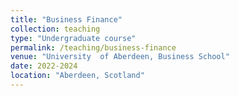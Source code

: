 ```yaml
---
title: "Business Finance"
collection: teaching
type: "Undergraduate course"
permalink: /teaching/business-finance
venue: "University  of Aberdeen, Business School"
date: 2022-2024
location: "Aberdeen, Scotland"
---
```

